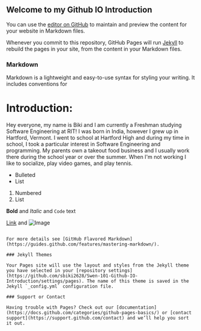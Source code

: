 ## Welcome to my Github IO Introduction

You can use the [editor on GitHub](https://github.com/sbiki2628/Swen-101-Github-IO-Introduction/edit/gh-pages/index.md) to maintain and preview the content for your website in Markdown files.

Whenever you commit to this repository, GitHub Pages will run [Jekyll](https://jekyllrb.com/) to rebuild the pages in your site, from the content in your Markdown files.

### Markdown

Markdown is a lightweight and easy-to-use syntax for styling your writing. It includes conventions for


# Introduction:
Hey everyone, my name is Biki and I am currently a Freshman studying Software Engineering at RIT! I was born in India, however I grew up in Hartford, Vermont. I went to school at Hartford High and during my time in school, I took a particular interest in Software Engineering and programming. My parents own a takeout food business and I usually work there during the school year or over the summer. When I'm not working I like to socialize, play video games, and play tennis. 
- Bulleted
- List

1. Numbered
2. List

**Bold** and _Italic_ and `Code` text

[Link](url) and ![Image](src)
```

For more details see [GitHub Flavored Markdown](https://guides.github.com/features/mastering-markdown/).

### Jekyll Themes

Your Pages site will use the layout and styles from the Jekyll theme you have selected in your [repository settings](https://github.com/sbiki2628/Swen-101-Github-IO-Introduction/settings/pages). The name of this theme is saved in the Jekyll `_config.yml` configuration file.

### Support or Contact

Having trouble with Pages? Check out our [documentation](https://docs.github.com/categories/github-pages-basics/) or [contact support](https://support.github.com/contact) and we’ll help you sort it out.
